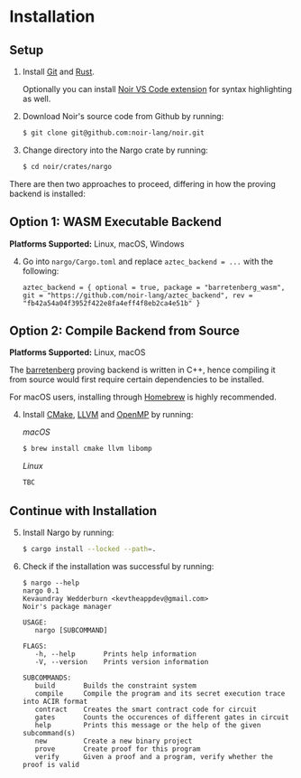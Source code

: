 # Installation

## Setup

1. Install [Git] and [Rust].

   Optionally you can install [Noir VS Code extension] for syntax highlighting as well.

2. Download Noir's source code from Github by running:

   ```bash
   $ git clone git@github.com:noir-lang/noir.git
   ```

3. Change directory into the Nargo crate by running:

   ```bash
   $ cd noir/crates/nargo
   ```

[git]: https://git-scm.com/book/en/v2/Getting-Started-Installing-Git
[rust]: https://www.rust-lang.org/tools/install
[noir vs code extension]: https://marketplace.visualstudio.com/items?itemName=noir-lang.noir-programming-language-syntax-highlighter

There are then two approaches to proceed, differing in how the proving backend is installed:

## Option 1: WASM Executable Backend

**Platforms Supported:** Linux, macOS, Windows

4. Go into `nargo/Cargo.toml` and replace `aztec_backend = ...` with the following:

   ```
   aztec_backend = { optional = true, package = "barretenberg_wasm", git = "https://github.com/noir-lang/aztec_backend", rev = "fb42a54a04f3952f422e8fa4eff4f8eb2ca4e51b" }
   ```

## Option 2: Compile Backend from Source

**Platforms Supported:** Linux, macOS

The [barretenberg] proving backend is written in C++, hence compiling it from source would first require certain dependencies to be installed.

For macOS users, installing through [Homebrew] is highly recommended.

4. Install [CMake], [LLVM] and [OpenMP] by running:

   _macOS_

   ```bash
   $ brew install cmake llvm libomp
   ```

   _Linux_

   ```bash
   TBC
   ```

   <!---
   Linux's command for openMP from barretenberg's GitHub README:

   ```bash
   RUN git clone -b release/10.x --depth 1 https://github.com/llvm/llvm-project.git \
   && cd llvm-project && mkdir build-openmp && cd build-openmp \
   && cmake ../openmp -DCMAKE_C_COMPILER=clang -DCMAKE_CXX_COMPILER=clang++ -DLIBOMP_ENABLE_SHARED=OFF \
   && make -j$(nproc) \
   && make install \
   && cd ../.. && rm -rf llvm-project
   ```
   --->

[barretenberg]: https://github.com/AztecProtocol/aztec-connect/tree/master/barretenberg
[homebrew]: https://brew.sh/
[cmake]: https://cmake.org/install/
[llvm]: https://llvm.org/docs/GettingStarted.html
[openmp]: https://openmp.llvm.org/

## Continue with Installation

5. Install Nargo by running:

   ```bash
   $ cargo install --locked --path=.
   ```

6. Check if the installation was successful by running:

   ```
   $ nargo --help
   nargo 0.1
   Kevaundray Wedderburn <kevtheappdev@gmail.com>
   Noir's package manager

   USAGE:
      nargo [SUBCOMMAND]

   FLAGS:
      -h, --help       Prints help information
      -V, --version    Prints version information

   SUBCOMMANDS:
      build       Builds the constraint system
      compile     Compile the program and its secret execution trace into ACIR format
      contract    Creates the smart contract code for circuit
      gates       Counts the occurences of different gates in circuit
      help        Prints this message or the help of the given subcommand(s)
      new         Create a new binary project
      prove       Create proof for this program
      verify      Given a proof and a program, verify whether the proof is valid
   ```
